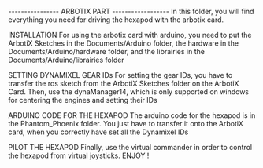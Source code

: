 ---------------- ARBOTIX PART ------------------
In this folder, you will find everything you need for driving the hexapod with the arbotix card.

INSTALLATION
For using the arbotix card with arduino, you need to put the ArbotiX Sketches in the Documents/Arduino folder, the hardware in the Documents/Arduino/hardware folder, and the librairies in the Documents/Arduino/librairies folder

SETTING DYNAMIXEL GEAR IDs
For setting the gear IDs, you have to transfer the ros sketch from the ArbotiX Sketches folder on the ArbotiX Card. Then, use the dynaManager14, which is only supported on windows for centering the engines and setting their IDs

ARDUINO CODE FOR THE HEXAPOD
The arduino code for the hexapod is in the Phantom_Phoenix folder. You just have to transfer it onto the ArbotiX card, when you correctly have set all the Dynamixel IDs

PILOT THE HEXAPOD
Finally, use the virtual commander in order to control the hexapod from virtual joysticks. ENJOY !